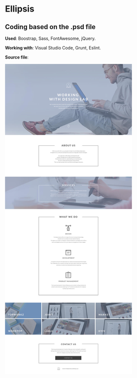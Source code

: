 # Ellipsis
## Coding based on the .psd file</h2>
**Used**: Boostrap, Sass, FontAwesome, jQuery.

**Working with**: Visual Studio Code, Grunt, Eslint.

**Source file**:

![alt text](/sourceimg/ellipsis.jpg "Ellipsis - Source psd file")